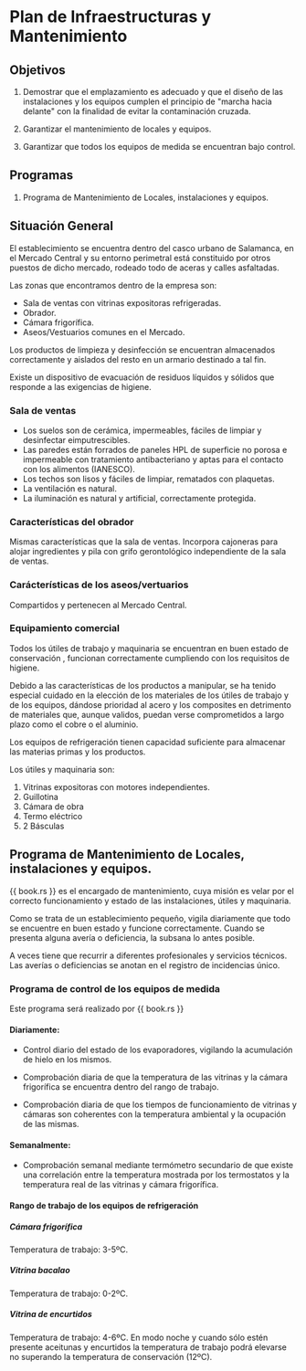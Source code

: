 # Plan de Infraestructuras y Mantenimiento

## Objetivos
1. Demostrar que el emplazamiento es adecuado y que el diseño de las instalaciones y los equipos cumplen el principio de "marcha hacia delante" con la finalidad de evitar la contaminación cruzada.

2. Garantizar el mantenimiento de locales y equipos.
3. Garantizar que todos los equipos de medida se encuentran bajo control.

## Programas
1. Programa de Mantenimiento de Locales, instalaciones y equipos.

## Situación General
El establecimiento se encuentra dentro del casco urbano de Salamanca, en el Mercado Central y su entorno perimetral está constituido por otros puestos de dicho mercado, rodeado todo de aceras y calles asfaltadas.

Las zonas que encontramos dentro de la empresa son:

* Sala de ventas con vitrinas expositoras refrigeradas.
* Obrador.
* Cámara frigorífica.
* Aseos/Vestuarios comunes en el Mercado.

Los productos de limpieza y desinfección se encuentran almacenados correctamente y aislados del resto en un armario destinado a tal fin.

Existe un dispositivo de evacuación de residuos líquidos y sólidos que responde a las exigencias de higiene.

### Sala de ventas
* Los suelos son de cerámica, impermeables, fáciles de limpiar y desinfectar eimputrescibles.
* Las paredes están forrados de paneles HPL de superficie no porosa e impermeable con tratamiento antibacteriano y aptas para el contacto con los alimentos (IANESCO).
* Los techos son lisos y fáciles de limpiar, rematados con plaquetas.
* La ventilación es natural.
* La iluminación es natural y artificial, correctamente protegida.

### Características del obrador
Mismas características que la sala de ventas. Incorpora cajoneras para alojar ingredientes y pila con grifo gerontológico independiente de la sala de ventas.

### Carácterísticas de los aseos/vertuarios
Compartidos y pertenecen al Mercado Central.

### Equipamiento comercial
Todos los útiles de trabajo y maquinaria se encuentran en buen estado de conservación , funcionan correctamente cumpliendo con los requisitos de
higiene.

Debido a las características de los productos a manipular, se ha tenido especial cuidado en la elección de los materiales de los útiles de trabajo y de los equipos, dándose prioridad al acero y los composites en detrimento de materiales que, aunque validos, puedan verse comprometidos a largo plazo como el cobre o el aluminio.

Los equipos de refrigeración tienen capacidad suficiente para almacenar las materias primas y los productos.

Los útiles y maquinaria son:

1. Vitrinas expositoras con motores independientes.
2. Guillotina
3. Cámara de obra
4. Termo eléctrico
5. 2 Básculas

## Programa de Mantenimiento de Locales, instalaciones y equipos.
{{ book.rs }} es el encargado de mantenimiento, cuya misión es velar por el correcto funcionamiento y estado de las instalaciones, útiles y maquinaria.

Como se trata de un establecimiento pequeño, vigila diariamente que todo se encuentre en buen estado y funcione correctamente. Cuando se presenta alguna avería o deficiencia, la subsana lo antes posible. 

A veces tiene que recurrir a diferentes profesionales y servicios técnicos. Las averías o deficiencias se anotan en el registro de incidencias único. 

### Programa de control de los equipos de medida
Este programa será realizado por {{ book.rs }}

#### Diariamente:
* Control diario del estado de los evaporadores, vigilando la acumulación de hielo en los mismos.

* Comprobación diaria de que la temperatura de las vitrinas y la cámara frigorífica se encuentra dentro del rango de trabajo.

* Comprobación diaria de que los tiempos de funcionamiento de vitrinas y cámaras son coherentes con la temperatura ambiental y la ocupación de las mismas.

#### Semanalmente:
* Comprobación semanal mediante termómetro secundario de que existe una correlación entre la temperatura mostrada por los termostatos y la temperatura real de las vitrinas y cámara frigorífica.

#### Rango de trabajo de los equipos de refrigeración

##### Cámara frigorífica
Temperatura de trabajo: 3-5ºC.

##### Vitrina bacalao
Temperatura de trabajo: 0-2ºC.

##### Vitrina de encurtidos
Temperatura de trabajo: 4-6ºC. En modo noche y cuando sólo estén presente aceitunas y encurtidos la temperatura de trabajo podrá elevarse no superando la temperatura de conservación (12ºC).
